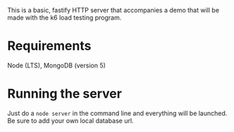 This is a basic, fastify HTTP server that accompanies a demo that will be made with the k6 load testing program.

# Requirements

Node (LTS), MongoDB (version 5)

# Running the server

Just do a `node server` in the command line and everything will be launched. Be sure to add your own local database url.
